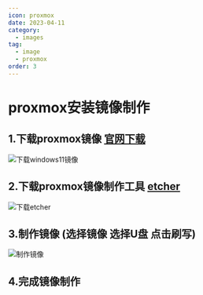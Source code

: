 ```yaml
---
icon: proxmox
date: 2023-04-11
category: 
  - images
tag:
  - image
  - proxmox
order: 3
---
```

# proxmox安装镜像制作
## 1.下载proxmox镜像 [官网下载](https://www.proxmox.com/en/downloads)
![下载windows11镜像](https://img.brinish.eu.org:6205/images/2023/04/16/b07a4b72b522d106c703a23242f50f24.png)
## 2.下载proxmox镜像制作工具 [etcher](https://www.balena.io/etcher#download-etcher)
![下载etcher](https://img.brinish.eu.org:6205/images/2023/04/16/3bf3b4eb162ff7582d1394a6ba61bd3d.png)
## 3.制作镜像 (选择镜像  选择U盘  点击刷写)
![制作镜像](https://img.brinish.eu.org:6205/images/2023/04/16/eee2a9f549e7dc6a20da6ff68465d55d.png)
## 4.完成镜像制作